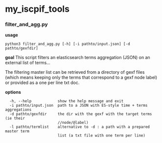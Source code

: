 # my_iscpif_tools


### filter_and_agg.py

**usage**

```
python3 filter_and_agg.py [-h] [-i pathto/input.json] [-d pathto/gexfdir]
```

**goal**
This script filters an elasticsearch terms aggregation (JSON) on an external list of terms...

The filtering master list can be retrieved from a directory of gexf files (which means keeping only the terms that correspond to a gexf node label) or provided as a one per line txt doc.

**options**
```
  -h, --help            show the help message and exit
  -i pathto/input.json  path to a JSON with ES-style time + terms aggregations
  -d pathto/gexfdir     the dir with the gexf with the target terms (ie their
                        //node/@label)
  -l pathto/termlist    alternative to -d : a path with a prepared master term
                        list (a txt file with one term per line)
```

